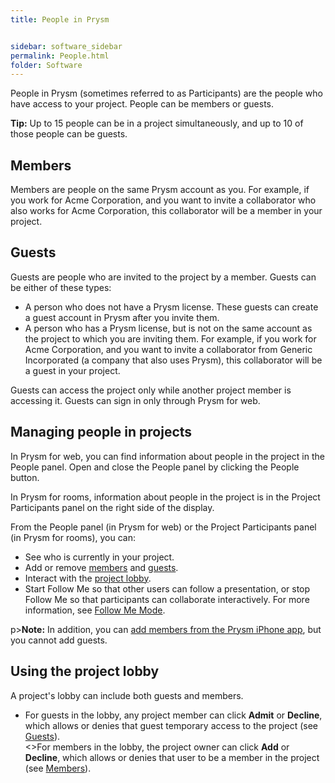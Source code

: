 ```yaml
---
title: People in Prysm


sidebar: software_sidebar
permalink: People.html
folder: Software
---
```

<html><body>




<p>People in Prysm (sometimes referred to as Participants) are the people who have access to your project. People can be members or guests.</p>

<p><b>Tip:</b> Up to 15 people can be in a project simultaneously, and up to 10 of those people can be guests.</p>

<h2>Members</h2>

<p>Members are people on the same Prysm account as you. For example, if you work for Acme Corporation, and you want to invite a collaborator who also works for Acme Corporation, this collaborator will be a member in your project.</p>

<h2>Guests</h2>

<p>Guests are people who are invited to the project by a member. Guests can be either of these types:</p>
<ul>
<li>A person who does not have a Prysm license. These guests can create a guest account in Prysm after you invite them.</li>
<li>A person who has a Prysm license, but is not on the same account as the project to which you are inviting them. For example, if you work for Acme Corporation, and you want to invite a collaborator from Generic Incorporated (a company that also uses Prysm), this collaborator will be a guest in your project.</li>
</ul>

<p> Guests can access the project only while another project member is accessing it. Guests can sign in only through Prysm for web.</p>

<h2>Managing people in projects</h2>


<p>In Prysm for web, you can find information about people in the project in the People panel. Open and close the People panel by clicking the People button.</p>
<p>In Prysm for rooms, information about people in the project is in the Project Participants panel on the right side of the display.</p>
<p>From the People panel (in Prysm for web) or the Project Participants panel (in Prysm for rooms), you can:</p>
<ul>
<li>See who is currently in your project.</li>
<li>Add or remove <a href="AddingAllPeople.html#AddingMembersToProject">members</a> and <a href="AddingAllPeople.html#AddingGuestsToProject">guests</a>.</li>
<li>Interact with the <a href="#Understa">project lobby</a>.</li>
<li>Start Follow Me so that other users can follow a presentation, or stop Follow Me so that participants can collaborate interactively. For more information, see <a href="FollowMeMode.html">Follow Me Mode</a>.</li>
</ul>

p><b>Note:</b> In addition, you can <a href="AddingPeopleIphone.html">add members from the Prysm iPhone app</a>, but you cannot add guests.</p>


<h2>Using the project lobby</h2>

<p>A project's lobby can include both guests and members.</p>
<ul>
<li>For guests in the lobby, any project member can click <b>Admit</b> or <b>Decline</b>, which allows or denies that guest temporary access to the project (see <a href="AddingAllPeople.html#AddingGuestsToProject">Guests</a>). </li>
<>For members in the lobby, the project owner can click <b>Add</b> or <b>Decline</b>, which allows or denies that user to be a member in the project (see <a href="AddingAllPeople.html#AddingMembersToProject">Members</a>).</li>
</ul>


</body>
</html>